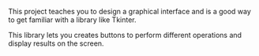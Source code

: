 This project teaches you to design a graphical interface and is a good way to get familiar with a library like Tkinter.

This library lets you creates buttons to perform different operations and display results on the screen.
